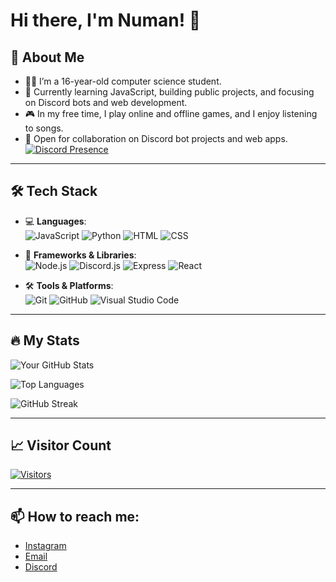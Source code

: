 # Hi there, I'm Numan! 👋

## 🚀 About Me
- 👨‍💻 I’m a 16-year-old computer science student.
- 🌱 Currently learning JavaScript, building public projects, and focusing on Discord bots and web development.
- 🎮 In my free time, I play online and offline games, and I enjoy listening to songs.
- 💼 Open for collaboration on Discord bot projects and web apps.
[![Discord Presence](https://lanyard.cnrad.dev/api/877082451850178642)](https://discord.com/users/877082451850178642)

---

## 🛠 Tech Stack
- 💻 **Languages**:  
  ![JavaScript](https://img.shields.io/badge/JavaScript-yellow?logo=javascript) 
  ![Python](https://img.shields.io/badge/Python-blue?logo=python)
  ![HTML](https://img.shields.io/badge/HTML-orange?logo=html5)
  ![CSS](https://img.shields.io/badge/CSS-blue?logo=css3)

- 🧰 **Frameworks & Libraries**:  
  ![Node.js](https://img.shields.io/badge/Node.js-green?logo=node.js) 
  ![Discord.js](https://img.shields.io/badge/Discord.js-blue?logo=discord)
  ![Express](https://img.shields.io/badge/Express-grey?logo=express)
  ![React](https://img.shields.io/badge/React-blue?logo=react)

- 🛠️ **Tools & Platforms**:  
  ![Git](https://img.shields.io/badge/Git-black?logo=git) 
  ![GitHub](https://img.shields.io/badge/GitHub-black?logo=github) 
  ![Visual Studio Code](https://img.shields.io/badge/VS%20Code-blue?logo=visual-studio-code)

---

## 🔥 My Stats

![Your GitHub Stats](https://github-readme-stats.vercel.app/api?username=Nuu-maan&show_icons=true&theme=radical)

![Top Languages](https://github-readme-stats.vercel.app/api/top-langs/?username=Nuu-maan&layout=compact&theme=radical)

![GitHub Streak](https://github-readme-streak-stats.herokuapp.com/?user=Nuu-maan&theme=radical)

---

## 📈 Visitor Count
[![Visitors](https://hits.sh/github.com/Nuu-maan.svg?style=for-the-badge)](https://hits.sh/github.com/Nuu-maan/)

---

## 📫 How to reach me:
- [Instagram](https://www.instagram.com/numan_.01)
- [Email](mailto:helloo@contactnuman.xyz)
- [Discord](https://discord.gg/delhites)

